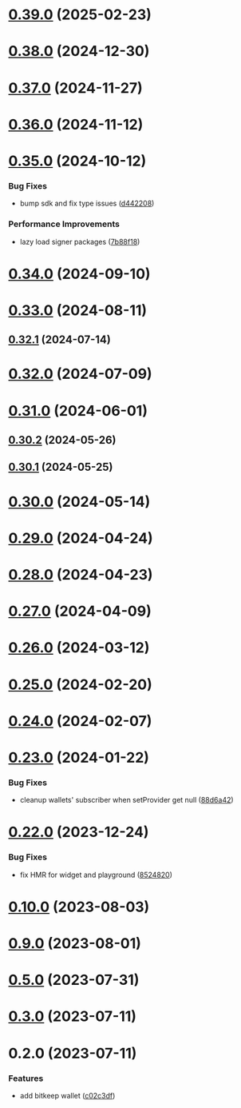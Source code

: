 # [0.39.0](https://github.com/rango-exchange/rango-client/compare/provider-bitget@0.38.0...provider-bitget@0.39.0) (2025-02-23)



# [0.38.0](https://github.com/rango-exchange/rango-client/compare/provider-bitget@0.37.0...provider-bitget@0.38.0) (2024-12-30)



# [0.37.0](https://github.com/rango-exchange/rango-client/compare/provider-bitget@0.36.0...provider-bitget@0.37.0) (2024-11-27)



# [0.36.0](https://github.com/rango-exchange/rango-client/compare/provider-bitget@0.35.0...provider-bitget@0.36.0) (2024-11-12)



# [0.35.0](https://github.com/rango-exchange/rango-client/compare/provider-bitget@0.34.0...provider-bitget@0.35.0) (2024-10-12)


### Bug Fixes

* bump sdk and fix type issues ([d442208](https://github.com/rango-exchange/rango-client/commit/d4422083bf5dd27d5f509ce1db7f9560d05428c8))


### Performance Improvements

* lazy load signer packages ([7b88f18](https://github.com/rango-exchange/rango-client/commit/7b88f1834f7b29b4b81ab6c81a07bb88e8ccf55c))



# [0.34.0](https://github.com/rango-exchange/rango-client/compare/provider-bitget@0.33.0...provider-bitget@0.34.0) (2024-09-10)



# [0.33.0](https://github.com/rango-exchange/rango-client/compare/provider-bitget@0.32.1...provider-bitget@0.33.0) (2024-08-11)



## [0.32.1](https://github.com/rango-exchange/rango-client/compare/provider-bitget@0.32.0...provider-bitget@0.32.1) (2024-07-14)



# [0.32.0](https://github.com/rango-exchange/rango-client/compare/provider-bitget@0.30.2...provider-bitget@0.32.0) (2024-07-09)



# [0.31.0](https://github.com/rango-exchange/rango-client/compare/provider-bitget@0.30.2...provider-bitget@0.31.0) (2024-06-01)



## [0.30.2](https://github.com/rango-exchange/rango-client/compare/provider-bitget@0.30.1...provider-bitget@0.30.2) (2024-05-26)



## [0.30.1](https://github.com/rango-exchange/rango-client/compare/provider-bitget@0.30.0...provider-bitget@0.30.1) (2024-05-25)



# [0.30.0](https://github.com/rango-exchange/rango-client/compare/provider-bitget@0.29.0...provider-bitget@0.30.0) (2024-05-14)



# [0.29.0](https://github.com/rango-exchange/rango-client/compare/provider-bitget@0.28.0...provider-bitget@0.29.0) (2024-04-24)



# [0.28.0](https://github.com/rango-exchange/rango-client/compare/provider-bitget@0.27.0...provider-bitget@0.28.0) (2024-04-23)



# [0.27.0](https://github.com/rango-exchange/rango-client/compare/provider-bitget@0.26.0...provider-bitget@0.27.0) (2024-04-09)



# [0.26.0](https://github.com/rango-exchange/rango-client/compare/provider-bitget@0.25.0...provider-bitget@0.26.0) (2024-03-12)



# [0.25.0](https://github.com/rango-exchange/rango-client/compare/provider-bitget@0.24.0...provider-bitget@0.25.0) (2024-02-20)



# [0.24.0](https://github.com/rango-exchange/rango-client/compare/provider-bitget@0.23.0...provider-bitget@0.24.0) (2024-02-07)



# [0.23.0](https://github.com/rango-exchange/rango-client/compare/provider-bitget@0.22.0...provider-bitget@0.23.0) (2024-01-22)


### Bug Fixes

* cleanup wallets' subscriber when setProvider get null ([88d6a42](https://github.com/rango-exchange/rango-client/commit/88d6a423c49b34b3d9ff567e22df36c3b009bb76))



# [0.22.0](https://github.com/rango-exchange/rango-client/compare/provider-bitget@0.20.0...provider-bitget@0.22.0) (2023-12-24)


### Bug Fixes

* fix HMR for widget and playground ([8524820](https://github.com/rango-exchange/rango-client/commit/8524820f10cf0b8921f3db0c4f620ff98daa4103))



# [0.10.0](https://github.com/rango-exchange/rango-client/compare/provider-bitkeep@0.9.0...provider-bitkeep@0.10.0) (2023-08-03)



# [0.9.0](https://github.com/rango-exchange/rango-client/compare/provider-bitkeep@0.8.0...provider-bitkeep@0.9.0) (2023-08-01)



# [0.5.0](https://github.com/rango-exchange/rango-client/compare/provider-bitkeep@0.4.0...provider-bitkeep@0.5.0) (2023-07-31)



# [0.3.0](https://github.com/rango-exchange/rango-client/compare/provider-bitkeep@0.2.0...provider-bitkeep@0.3.0) (2023-07-11)



# 0.2.0 (2023-07-11)


### Features

* add bitkeep wallet ([c02c3df](https://github.com/rango-exchange/rango-client/commit/c02c3dfd236070295eada74aeb97514f8dacd0ed))



